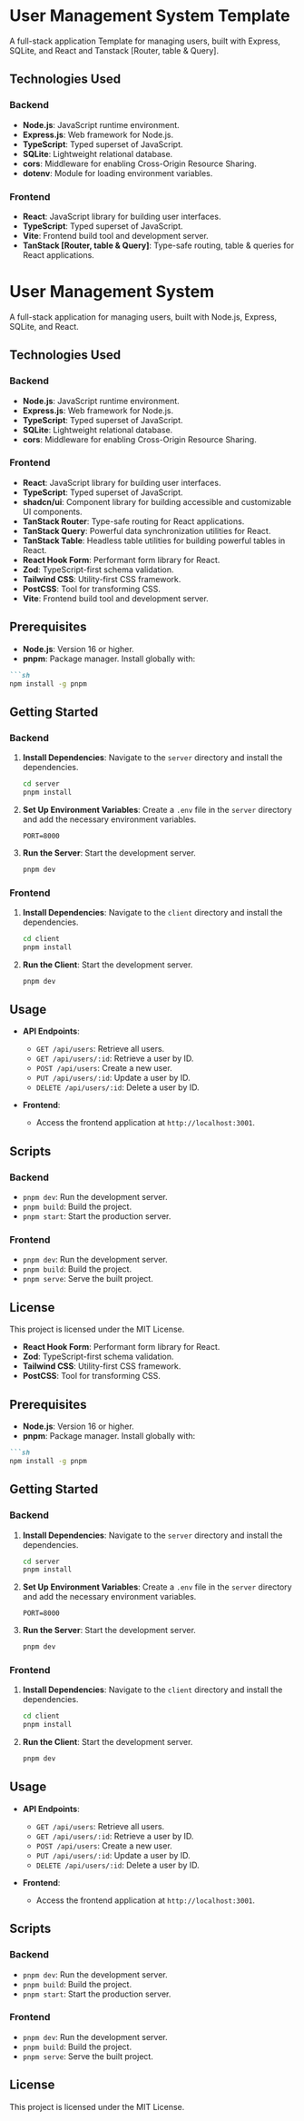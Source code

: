 # User Management System Template

A full-stack application Template for managing users, built with Express, SQLite, and React and Tanstack [Router, table & Query].

## Technologies Used

### Backend

- **Node.js**: JavaScript runtime environment.
- **Express.js**: Web framework for Node.js.
- **TypeScript**: Typed superset of JavaScript.
- **SQLite**: Lightweight relational database.
- **cors**: Middleware for enabling Cross-Origin Resource Sharing.
- **dotenv**: Module for loading environment variables.

### Frontend

- **React**: JavaScript library for building user interfaces.
- **TypeScript**: Typed superset of JavaScript.
- **Vite**: Frontend build tool and development server.
- **TanStack [Router, table & Query]**: Type-safe routing, table & queries for React applications.
# User Management System

A full-stack application for managing users, built with Node.js, Express, SQLite, and React.

## Technologies Used

### Backend

- **Node.js**: JavaScript runtime environment.
- **Express.js**: Web framework for Node.js.
- **TypeScript**: Typed superset of JavaScript.
- **SQLite**: Lightweight relational database.
- **cors**: Middleware for enabling Cross-Origin Resource Sharing.


### Frontend

- **React**: JavaScript library for building user interfaces.
- **TypeScript**: Typed superset of JavaScript.
- **shadcn/ui**: Component library for building accessible and customizable UI components.
- **TanStack Router**: Type-safe routing for React applications.
- **TanStack Query**: Powerful data synchronization utilities for React.
- **TanStack Table**: Headless table utilities for building powerful tables in React.
- **React Hook Form**: Performant form library for React.
- **Zod**: TypeScript-first schema validation.
- **Tailwind CSS**: Utility-first CSS framework.
- **PostCSS**: Tool for transforming CSS.
- **Vite**: Frontend build tool and development server.

## Prerequisites

- **Node.js**: Version 16 or higher.
- **pnpm**: Package manager. Install globally with:
  
```md
```sh
npm install -g pnpm
```

## Getting Started

### Backend

1. **Install Dependencies**:
    Navigate to the `server` directory and install the dependencies.
    ```sh
    cd server
    pnpm install
    ```

2. **Set Up Environment Variables**:
    Create a `.env` file in the `server` directory and add the necessary environment variables.
    ```env
    PORT=8000
    ```

3. **Run the Server**:
    Start the development server.
    ```sh
    pnpm dev
    ```

### Frontend

1. **Install Dependencies**:
    Navigate to the `client` directory and install the dependencies.
    ```sh
    cd client
    pnpm install
    ```

2. **Run the Client**:
    Start the development server.
    ```sh
    pnpm dev
    ```

## Usage

- **API Endpoints**:
  - `GET /api/users`: Retrieve all users.
  - `GET /api/users/:id`: Retrieve a user by ID.
  - `POST /api/users`: Create a new user.
  - `PUT /api/users/:id`: Update a user by ID.
  - `DELETE /api/users/:id`: Delete a user by ID.

- **Frontend**:
  - Access the frontend application at `http://localhost:3001`.

## Scripts

### Backend

- `pnpm dev`: Run the development server.
- `pnpm build`: Build the project.
- `pnpm start`: Start the production server.

### Frontend

- `pnpm dev`: Run the development server.
- `pnpm build`: Build the project.
- `pnpm serve`: Serve the built project.

## License

This project is licensed under the MIT License.
- **React Hook Form**: Performant form library for React.
- **Zod**: TypeScript-first schema validation.
- **Tailwind CSS**: Utility-first CSS framework.
- **PostCSS**: Tool for transforming CSS.

## Prerequisites

- **Node.js**: Version 16 or higher.
- **pnpm**: Package manager. Install globally with:
  
```md
```sh
npm install -g pnpm
```

## Getting Started

### Backend

1. **Install Dependencies**:
    Navigate to the `server` directory and install the dependencies.
    ```sh
    cd server
    pnpm install
    ```

2. **Set Up Environment Variables**:
    Create a `.env` file in the `server` directory and add the necessary environment variables.
    ```env
    PORT=8000
    ```

3. **Run the Server**:
    Start the development server.
    ```sh
    pnpm dev
    ```

### Frontend

1. **Install Dependencies**:
    Navigate to the `client` directory and install the dependencies.
    ```sh
    cd client
    pnpm install
    ```

2. **Run the Client**:
    Start the development server.
    ```sh
    pnpm dev
    ```

## Usage

- **API Endpoints**:
  - `GET /api/users`: Retrieve all users.
  - `GET /api/users/:id`: Retrieve a user by ID.
  - `POST /api/users`: Create a new user.
  - `PUT /api/users/:id`: Update a user by ID.
  - `DELETE /api/users/:id`: Delete a user by ID.

- **Frontend**:
  - Access the frontend application at `http://localhost:3001`.

## Scripts

### Backend

- `pnpm dev`: Run the development server.
- `pnpm build`: Build the project.
- `pnpm start`: Start the production server.

### Frontend

- `pnpm dev`: Run the development server.
- `pnpm build`: Build the project.
- `pnpm serve`: Serve the built project.

## License

This project is licensed under the MIT License.
```